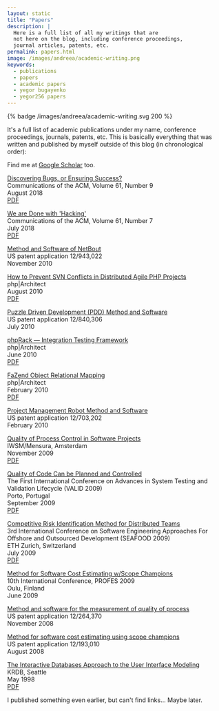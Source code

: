 ```yaml
---
layout: static
title: "Papers"
description: |
  Here is a full list of all my writings that are
  not here on the blog, including conference proceedings,
  journal articles, patents, etc.
permalink: papers.html
image: /images/andreea/academic-writing.png
keywords:
  - publications
  - papers
  - academic papers
  - yegor bugayenko
  - yegor256 papers
---
```


{% badge /images/andreea/academic-writing.svg 200 %}

It's a full list of academic publications under my name,
conference proceedings, journals, patents, etc.
This is basically everything that was written
and published by myself outside of this blog
(in chronological order):

Find me at [Google Scholar](http://scholar.google.ru/citations?user=cYmXh60AAAAJ) too.

[Discovering Bugs, or Ensuring Success?](https://cacm.acm.org/magazines/2018/9/230562-discovering-bugs-or-ensuring-success/fulltext)<br/>
Communications of the ACM, Volume 61, Number 9<br/>
August 2018<br/>
[PDF](/pdf/2018/discovering-bugs.pdf)

[We are Done with 'Hacking'](https://cacm.acm.org/magazines/2018/7/229044-we-are-done-with-hacking/fulltext)<br/>
Communications of the ACM, Volume 61, Number 7<br/>
July 2018<br/>
[PDF](/pdf/2018/we-are-done-with-hacking.pdf)

[Method and Software of NetBout](https://www.google.com/patents/US20120117164)<br/>
US patent application 12/943,022<br/>
November 2010

[How to Prevent SVN Conflicts in Distributed Agile PHP Projects](https://www.phparch.com/magazine/2010-2/august/)<br/>
php|Architect<br/>
August 2010<br/>
[PDF](/pdf/2010/phpArchitect-conflicts.pdf)

[Puzzle Driven Development (PDD) Method and Software](https://www.google.com/patents/US20120023476)<br/>
US patent application 12/840,306<br/>
July 2010

[phpRack — Integration Testing Framework](https://www.phparch.com/magazine/2010-2/june/)<br/>
php|Architect<br/>
June 2010<br/>
[PDF](/pdf/2010/phpArchitect-phpRack.pdf)

[FaZend Object Relational Mapping](https://www.phparch.com/magazine/2010-2/february/)<br/>
php|Architect<br/>
February 2010<br/>
[PDF](/pdf/2010/phpArchitect-fazend-orm.pdf)

[Project Management Robot Method and Software](https://www.google.com/patents/US20110196798)<br/>
US patent application 12/703,202<br/>
February 2010

[Quality of Process Control in Software Projects](http://www.iwsm-mensura.org/2009)<br/>
IWSM/Mensura, Amsterdam<br/>
November 2009<br/>
[PDF](/pdf/2009/IWSM09-article.pdf)

[Quality of Code Can be Planned and Controlled](http://www.iaria.org/conferences2009/ProgramVALID09.html)<br/>
The First International Conference on Advances in System Testing and Validation Lifecycle (VALID 2009)<br/>
Porto, Portugal<br/>
September 2009<br/>
[PDF](/pdf/2009/VALID09-article.pdf)

[Competitive Risk Identification Method for Distributed Teams](http://seafood.ethz.ch/2009/Files/flyer09.pdf)<br/>
3rd International Conference on Software Engineering Approaches For Offshore and Outsourced Development (SEAFOOD 2009)<br/>
ETH Zurich, Switzerland<br/>
July 2009<br/>
[PDF](/pdf/2009/SEAFOOD09-article.pdf)

[Method for Software Cost Estimating w/Scope Champions](http://www.springer.com/us/book/9783642021510)<br/>
10th International Conference, PROFES 2009<br/>
Oulu, Finland<br/>
June 2009

[Method and software for the measurement of quality of process](https://www.google.com/patents/US20100114638)<br/>
US patent application 12/264,370<br/>
November 2008

[Method for software cost estimating using scope champions](https://www.google.com/patents/US20100042968)<br/>
US patent application 12/193,010<br/>
August 2008

[The Interactive Databases Approach to the User Interface Modeling](http://dblp.uni-trier.de/db/conf/krdb/krdb98.html#Bugaenko98)<br/>
KRDB, Seattle<br/>
May 1998<br/>
[PDF](/pdf/1998/KRDB98-article.pdf)

I published something even earlier, but can't
find links... Maybe later.
